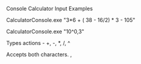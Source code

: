 Console Calculator
Input Examples

CalculatorConsole.exe "3*6 + ( 38 - 16/2) * 3 - 105"

CalculatorConsole.exe "10^0,3"

Types actions - +, -, *, /, ^

Accepts both characters. ,
